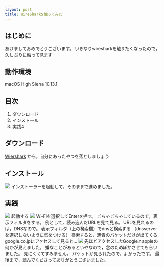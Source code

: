 ```yaml
---
layout: post
title: WireSharkを触ってみた
---
```

## はじめに
あけましておめでとうございます。
いきなりwiresharkを触りたくなったので，久しぶりに触って見ます
## 動作環境
macOS High Sierra 10.13.1
## 目次
1. ダウンロード
2. インストール
3. 実践4
## ダウンロード
[Wiershark](https://www.wireshark.org/download.html)
から，自分にあったやつを落としましょう
## インストール
![](https://github.com/Reetok3/img/blob/master/bcdef.png?raw=true)
インストーラーを起動して，そのままで進めました。
## 実践
![](https://github.com/Reetok3/img/blob/master/スクリーンショット%202018-01-01%2019.44.36.png?raw=true)
起動する
![](https://github.com/Reetok3/img/blob/master/スクリーンショット%202018-01-01%2019.47.19.png?raw=true)
Wi-Fiを選択してEnterを押す。
ごちゃごちゃしているので，表示フィルタをする。
例として，読み込んだURLを見て見る。
URLを見れるのは，DNSなので。
表示フィルタ（上の検索欄）でdnsと検索する
（dnsserverを選択しないように気をつける）
検索すると，薄青のパケットだけが出てくる
google.co.jpにアクセスして見ると...
![](https://github.com/Reetok3/img/blob/master/bbbbb.png?raw=true)
先ほどアクセスしたGoogleとappleの何かが見えました。
嫌なことがあるといやなので，念のためぼかさせてもらいました。
見にくくてすみません。
パケットが見られたので，よかったです。
最後まで，読んでくださってありがとうございました。
